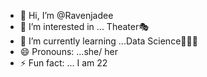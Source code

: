 - 👋 Hi, I’m @Ravenjadee
- 👀 I’m interested in ... Theater🎭
- 🌱 I’m currently learning ...Data Science🔭👩‍💻
- 😄 Pronouns: ...she/ her
- ⚡ Fun fact: ... I am 22

<!---
Ravenjadee/Ravenjadee is a ✨ special ✨ repository because its `README.md` (this file) appears on your GitHub profile.
You can click the Preview link to take a look at your changes.
--->
